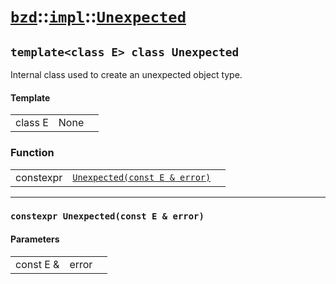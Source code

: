 # [`bzd`](../../../index.md)::[`impl`](../../index.md)::[`Unexpected`](../index.md)

## `template<class E> class Unexpected`
Internal class used to create an unexpected object type.
#### Template
||||
|---:|:---|:---|
|class E|None||
### Function
||||
|---:|:---|:---|
|constexpr|[`Unexpected(const E & error)`](.)||
------
### `constexpr Unexpected(const E & error)`

#### Parameters
||||
|---:|:---|:---|
|const E &|error||
